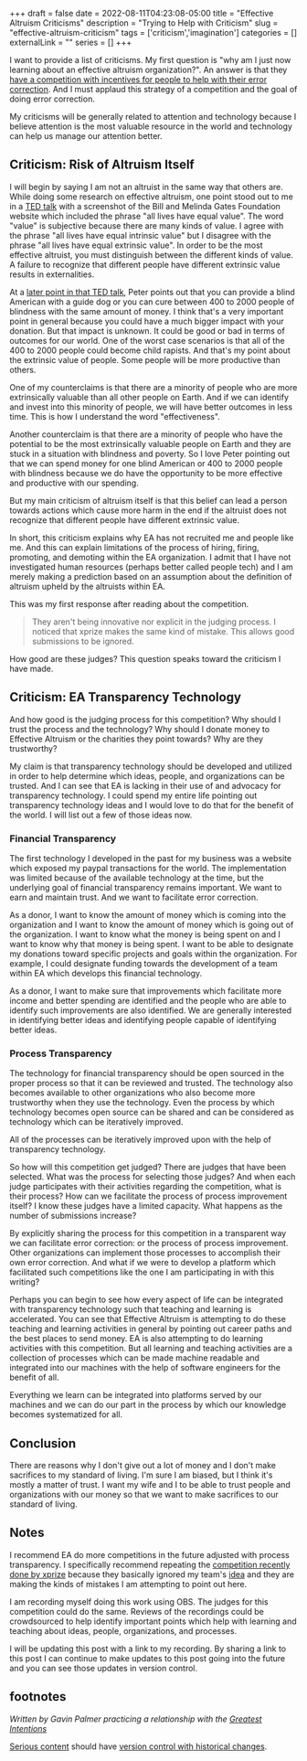 +++ 
draft = false
date = 2022-08-11T04:23:08-05:00
title = "Effective Altruism Criticisms"
description = "Trying to Help with Criticism"
slug = "effective-altruism-criticism" 
tags = ['criticism','imagination']
categories = []
externalLink = ""
series = []
+++
 
I want to provide  a list of criticisms.  My first question is "why am I just now learning about an effective altruism organization?".  An answer is that they [have a competition with incentives for people to help with their error correction](https://forum.effectivealtruism.org/posts/8hvmvrgcxJJ2pYR4X/announcing-a-contest-ea-criticism-and-red-teaming).  And I must applaud this strategy of a competition and the goal of doing error correction.
 
My criticisms will be generally related to attention and technology because I believe attention is the most valuable resource in the world and technology can help us manage our attention better.
 
## Criticism: Risk of Altruism Itself
 
I will begin by saying I am not an altruist in the same way that others are.  While doing some research on effective altruism, one point stood out to me in a [TED talk](https://youtu.be/Diuv3XZQXyc?t=327) with a screenshot of the Bill and Melinda Gates Foundation website which included the phrase "all lives have equal value".  The word "value" is subjective because there are many kinds of value.  I agree with the phrase "all lives have equal intrinsic value" but I disagree with the phrase "all lives have equal extrinsic value".  In order to be the most effective altruist, you must distinguish between the different kinds of value.  A failure to recognize that different people have different extrinsic value results in externalities.
 
At a [later point in that TED talk](https://youtu.be/Diuv3XZQXyc?t=726), Peter points out that you can provide a blind American with a guide dog or you can cure between 400 to 2000 people of blindness with the same amount of money.  I think that's a very important point in general because you could have a much bigger impact with your donation.  But that impact is unknown.  It could be good or bad in terms of outcomes for our world.  One of the worst case scenarios is that all of the 400 to 2000 people could become child rapists.  And that's my point about the extrinsic value of people.  Some people will be more productive than others.
 
One of my counterclaims is that there are a minority of people who are more extrinsically valuable than all other people on Earth.  And if we can identify and invest into this minority of people, we will have better outcomes in less time.  This is how I understand the word "effectiveness".
 
Another counterclaim is that there are a minority of people who have the potential to be the most extrinsically valuable people on Earth and they are stuck in a situation with blindness and poverty.  So I love Peter pointing out that we can spend money for one blind American or 400 to 2000 people with blindness because we do have the opportunity to be more effective and productive with our spending.
 
But my main criticism of altruism itself is that this belief can lead a person towards actions which cause more harm in the end if the altruist does not recognize that different people have different extrinsic value.
 
In short, this criticism explains why EA has not recruited me and people like me.  And this can explain limitations of the process of hiring, firing, promoting, and demoting within the EA organization.  I admit that I have not investigated human resources (perhaps better called people tech) and I am merely making a prediction based on an assumption about the definition of altruism upheld by the altruists within EA.
 
This was my first response after reading about the competition.
 
> They aren't being innovative nor explicit in the judging process. I noticed that xprize makes the same kind of mistake. This allows good submissions to be ignored.
 
How good are these judges?  This question speaks toward the criticism I have made.
 
## Criticism: EA Transparency Technology
 
And how good is the judging process for this competition?  Why should I trust the process and the technology?  Why should I donate money to Effective Altruism or the charities they point towards?  Why are they trustworthy?
 
My claim is that transparency technology should be developed and utilized in order to help determine which ideas, people, and organizations can be trusted.  And I can see that EA is lacking in their use of and advocacy for transparency technology.  I could spend my entire life pointing out transparency technology ideas and I would love to do that for the benefit of the world.  I will list out a few of those ideas now.
 
### Financial Transparency
 
The first technology I developed in the past for my business was a website which exposed my paypal transactions for the world.  The implementation was limited because of the available technology at the time, but the underlying goal of financial transparency remains important.  We want to earn and maintain trust.  And we want to facilitate error correction.
 
As a donor, I want to know the amount of money which is coming into the organization and I want to know the amount of money which is going out of the organization.  I want to know what the money is being spent on and I want to know why that money is being spent.  I want to be able to designate my donations toward specific projects and goals within the organization.  For example, I could designate funding towards the development of a team within EA which develops this financial technology.
 
As a donor, I want to make sure that improvements which facilitate more income and better spending are identified and the people who are able to identify such improvements are also identified.  We are generally interested in identifying better ideas and identifying people capable of identifying better ideas.
 
### Process Transparency
 
The technology for financial transparency should be open sourced in the proper process so that it can be reviewed and trusted.  The technology also becomes available to other organizations who also become more trustworthy when they use the technology.  Even the process by which technology becomes open source can be shared and can be considered as technology which can be iteratively improved.
 
All of the processes can be iteratively improved upon with the help of transparency technology.
 
So how will this competition get judged?  There are judges that have been selected.  What was the process for selecting those judges?  And when each judge participates with their activities regarding the competition, what is their process?  How can we facilitate the process of process improvement itself?  I know these judges have a limited capacity.  What happens as the number of submissions increase?
 
By explicitly sharing the process for this competition in a transparent way we can facilitate error correction: or the process of process improvement.  Other organizations can implement those processes to accomplish their own error correction.  And what if we were to develop a platform which facilitated such competitions like the one I am participating in with this writing?
 
Perhaps you can begin to see how every aspect of life can be integrated with transparency technology such that teaching and learning is accelerated.  You can see that Effective Altruism is attempting to do these teaching and learning activities in general by pointing out career paths and the best places to send money.  EA is also attempting to do learning activities with this competition.  But all learning and teaching activities are a collection of processes which can be made machine readable and integrated into our machines with the help of software engineers for the benefit of all.
 
Everything we learn can be integrated into platforms served by our machines and we can do our part in the process by which our knowledge becomes systematized for all.
 
## Conclusion
 
There are reasons why I don't give out a lot of money and I don't make sacrifices to my standard of living.  I'm sure I am biased, but I think it's mostly a matter of trust.  I want my wife and I to be able to trust people and organizations with our money so that we want to make sacrifices to our standard of living.

## Notes

I recommend EA do more competitions in the future adjusted with process transparency.  I specifically recommend repeating the [competition recently done by xprize](https://www.xprize.org/prizes/elonmusk) because they basically ignored my team's [idea](/posts/global-climate-change) and they are making the kinds of mistakes I am attempting to point out here.

I am recording myself doing this work using OBS.  The judges for this competition could do the same.  Reviews of the recordings could be crowdsourced to help identify important points which help with learning and teaching about ideas, people, organizations, and processes.

I will be updating this post with a link to my recording.  By sharing a link to this post I can continue to make updates to this post going into the future and you can see those updates in version control.

## footnotes

*Written by Gavin Palmer practicing a relationship with the [Greatest Intentions](/posts/helping-the-greatest-intentions)*

[Serious content](/posts/content-creation) should have [version control with historical changes](https://github.com/heroLFG/hugo-herolfg-site/commits/dev/content/posts/effective-altruism-criticism.md).
